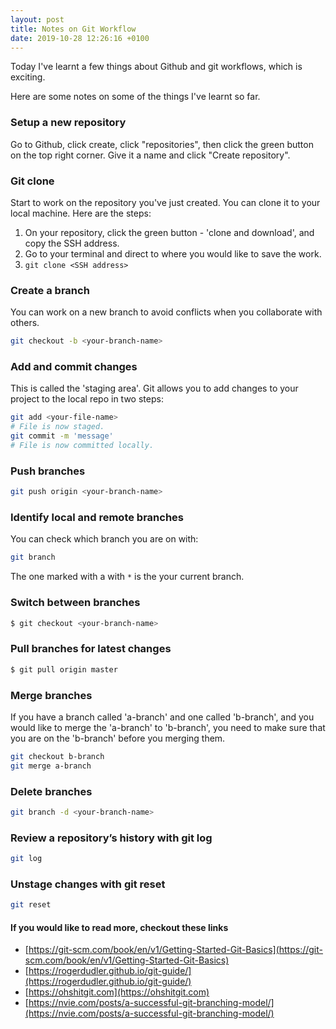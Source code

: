 ```yaml
---
layout: post
title: Notes on Git Workflow
date: 2019-10-28 12:26:16 +0100
---
```


Today I've learnt a few things about Github and git workflows, which is
exciting.

Here are some notes on some of the things I've learnt so far.

### Setup a new repository 

Go to Github, click create, click "repositories", then click the green button
on the top right corner. Give it a name and click "Create repository". 

### Git clone

Start to work on the repository you've just created. You can clone it to your
local machine. Here are the steps:

1. On your repository, click the green button - 'clone and download',
   and copy the SSH address.
2. Go to your terminal and direct to where you would like to save the work.
3. `git clone <SSH address>`


### Create a branch

You can work on a new branch to avoid conflicts when you collaborate with
others.

```bash
git checkout -b <your-branch-name>
```

### Add and commit changes

This is called the 'staging area'. Git allows you to add changes to your project to
the local repo in two steps:

```bash
git add <your-file-name>
# File is now staged.
git commit -m 'message'
# File is now committed locally.
```

### Push branches

```bash
git push origin <your-branch-name>
```
  
### Identify local and remote branches

You can check which branch you are on with:

```bash
git branch
```

The one marked with a with `*` is the your current branch.

### Switch between branches

```bash
$ git checkout <your-branch-name>
````

### Pull branches for latest changes

```bash
$ git pull origin master
```

### Merge branches

If you have a branch called 'a-branch' and one called 'b-branch', and you
would like to merge the 'a-branch' to 'b-branch', you need to make sure that
you are on the 'b-branch' before you merging them.

```bash
git checkout b-branch
git merge a-branch
```

### Delete branches

```bash
git branch -d <your-branch-name>
```

### Review a repository’s history with git log

```bash
git log
```

### Unstage changes with git reset

```bash
git reset
```

#### If you would like to read more, checkout these links
 
 - [https://git-scm.com/book/en/v1/Getting-Started-Git-Basics](https://git-scm.com/book/en/v1/Getting-Started-Git-Basics)
 - [https://rogerdudler.github.io/git-guide/](https://rogerdudler.github.io/git-guide/)
 - [https://ohshitgit.com](https://ohshitgit.com)
 - [https://nvie.com/posts/a-successful-git-branching-model/](https://nvie.com/posts/a-successful-git-branching-model/)
